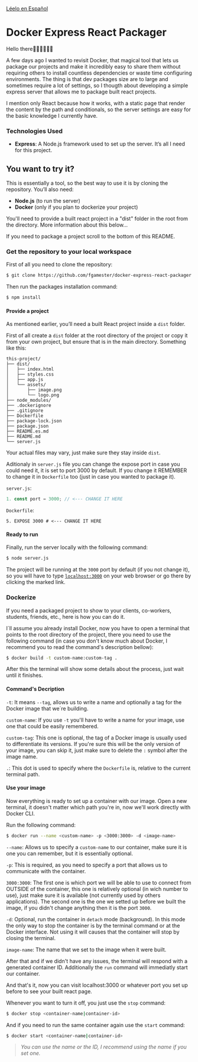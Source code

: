 [Léelo en Español](README.es.md)

# Docker Express React Packager

Hello there👋🏼👋🏼👋🏼  

A few days ago I wanted to revisit Docker, that magical tool that lets us package our projects and make it incredibly easy to share them without requiring others to install countless dependencies or waste time configuring environments. The thing is that dev packages size are to large and sometimes require a lot of settings, so I thougth about developing a simple express server that allows me to package built react projects.

I mention only React because how it works, with a static page that render the content by the path and conditionals, so the server settings are easy for the basic knowledge I currently have.

### Technologies Used

- **Express**: A Node.js framework used to set up the server. It’s all I need for this project.

## You want to try it?

This is essentially a tool, so the best way to use it is by cloning the repository. You’ll also need:

- **Node.js** (to run the server)  
- **Docker** (only if you plan to dockerize your project)  

You'll need to provide a built react project in a "dist" folder in the root from the directory. More information about this below...

If you need to package a project scroll to the bottom of this README.

### Get the repository to your local workspace

First of all you need to clone the repository:
```bash
$ git clone https://github.com/fgamester/docker-express-react-packager.git
```
Then run the packages installation command:
```bash
$ npm install
```

#### Provide a project

As mentioned earlier, you’ll need a built React project inside a `dist` folder.  

First of all create a `dist` folder at the root directory of the project or copy it from your own project, but ensure that is in the main directory. Something like this:

```
this-project/  
├── dist/  
│   ├── index.html
│   ├── styles.css
│   ├── app.js
│   └── assets/
│       ├── image.png
│       └── logo.png
├── node_modules/
├── .dockerignore
├── .gitignore
├── Dockerfile
├── package-lock.json
├── package.json
├── README.es.md
├── README.md
└── server.js
```

Your actual files may vary, just make sure they stay inside `dist`.

Aditionaly in `server.js` file you can change the expose port in case you could need it, it is set to port 3000 by default. If you change it REMEMBER to change it in `Dockerfile` too (just in case you wanted to package it).

`server.js`:
```javascript
1. const port = 3000; // <--- CHANGE IT HERE
```

`Dockerfile`:
```docker
5. EXPOSE 3000 # <--- CHANGE IT HERE
```

#### Ready to run

Finally, run the server locally with the following command:
```bash
$ node server.js
```

The project will be running at the `3000` port by default (if you not change it), so you will have to type [`localhost:3000`](http://localhost:3000) on your web browser or go there by clicking the marked link.

### Dockerize

If you need a packaged project to show to your clients, co-workers, students, friends, etc., here is how you can do it.

I´ll assume you already install Docker, now you have to open a terminal that points to the root directory of the project,
there you need to use the following command (in case you don't know much about Docker, I recommend you to read the command's description bellow):

```bash
$ docker build -t custom-name:custom-tag .
```

After this the terminal will show some details about the process, just wait until it finishes.

#### Command's Decription

`-t`: It means `--tag`, allows us to write a name and optionally a tag for the Docker image that we´re building.

`custom-name`: If you use `-t` you'll have to write a name for your image, use one that could be easily remembered.

`custom-tag`: This one is optional, the tag of a Docker image is usually used to differentiate its versions. If you're sure this will be the only version of your image, you can skip it, just make sure to delete the `:` symbol after the image name. 

`.`: This dot is used to specify where the `Dockerfile` is, relative to the current terminal path.  

#### Use your image

Now everything is ready to set up a container with our image. Open a new terminal, it doesn't matter which path you're in, now we'll work directly with Docker CLI.

Run the following command:
```bash
$ docker run --name <custom-name> -p <3000:3000> -d <image-name>
```
`--name`: Allows us to specify a `custom-name` to our container, make sure it is one you can remember, but it is essentially optional.

`-p`: This is required, as you need to specify a port that allows us to communicate with the container.

`3000:3000`: The first one is which port we will be able to use to connect from OUTSIDE of the container, this one is relatively optional (in wich number to use), just make sure it is available (not currently used by others applications). The second one is the one we setted up before we built the image, if you didn't change anything then it is the port `3000`.

`-d`: Optional, run the container in `detach` mode (background). In this mode the only way to stop the container is by the terminal command or at the Docker interface. Not using it will causes that the container will stop by closing the terminal.

`image-name`: The name that we set to the image when it were built.

After that and if we didn't have any issues, the terminal will respond with a generated container ID. Additionally the `run` command will immediatly start our container.

And that's it, now you can visit localhost:3000 or whatever port you set up before to see your built react page. 

Whenever you want to turn it off, you just use the `stop` command:
```bash
$ docker stop <container-name|container-id>
```

And if you need to run the same container again use the `start` command:
```bash
$ docker start <container-name|container-id>
```

>*You can use the name or the ID, I recommend using the name if you set one.*